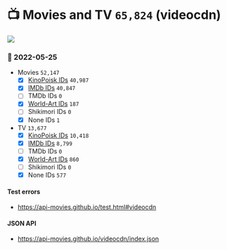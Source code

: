# :tv: Movies and TV `65,824` (videocdn)

<a href="https://API-Movies.github.io"><img src="https://API-Movies.github.io/banner.png?cache"></a>

### :date: 2022-05-25
- Movies `52,147`
  - [x] <a href="https://API-Movies.github.io/videocdn/movie_kinopoisk_ids.json">KinoPoisk IDs</a> `40,987`
  - [x] <a href="https://API-Movies.github.io/videocdn/movie_imdb_ids.json">IMDb IDs</a> `40,847`
  - [ ] TMDb IDs `0`
  - [x] <a href="https://API-Movies.github.io/videocdn/movie_world_art_ids.json">World-Art IDs</a> `187`
  - [ ] Shikimori IDs `0`
  - [x] None IDs `1`
- TV `13,677`
  - [x] <a href="https://API-Movies.github.io/videocdn/tv_kinopoisk_ids.json">KinoPoisk IDs</a> `10,418`
  - [x] <a href="https://API-Movies.github.io/videocdn/tv_imdb_ids.json">IMDb IDs</a> `8,799`
  - [ ] TMDb IDs `0`
  - [x] <a href="https://API-Movies.github.io/videocdn/tv_world_art_ids.json">World-Art IDs</a> `860`
  - [ ] Shikimori IDs `0`
  - [x] None IDs `577`
#### Test errors
- <a href='https://api-movies.github.io/test.html#videocdn'>https://api-movies.github.io/test.html#videocdn</a>
#### JSON API
- <a href='https://api-movies.github.io/videocdn/index.json'>https://api-movies.github.io/videocdn/index.json</a>
